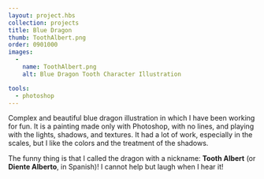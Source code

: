 ```yaml
---
layout: project.hbs
collection: projects
title: Blue Dragon
thumb: ToothAlbert.png
order: 0901000
images:
  -
    name: ToothAlbert.png
    alt: Blue Dragon Tooth Character Illustration

tools:
  - photoshop
---
```


Complex and beautiful blue dragon illustration in which I have been working for fun. It is a painting made only with Photoshop, with no lines, and playing with the lights, shadows, and textures. It had a lot of work, especially in the scales, but I like the colors and the treatment of the shadows.

The funny thing is that I called the dragon with a nickname: **Tooth Albert** (or **Diente Alberto**, in Spanish)! I cannot help but laugh when I hear it!
